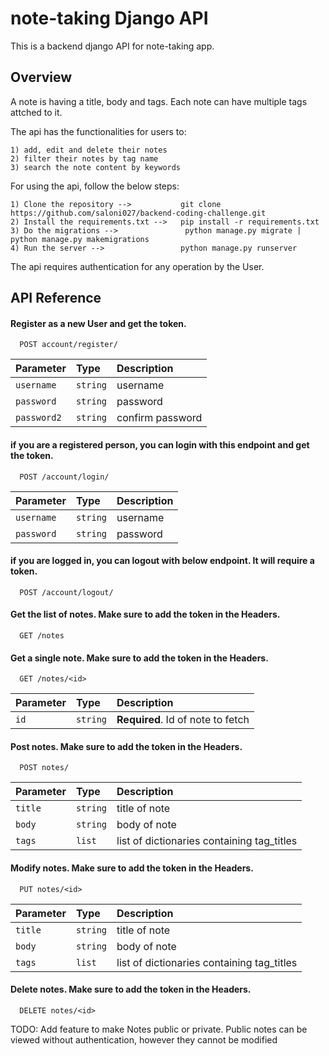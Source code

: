 
# note-taking Django API

This is a backend django API for note-taking app.





## Overview
A note is having a title, body and tags. Each note can have multiple tags attched to it.

The api has the functionalities for users to:

    1) add, edit and delete their notes
    2) filter their notes by tag name
    3) search the note content by keywords

For using the api, follow the below steps:

    1) Clone the repository -->           git clone https://github.com/saloni027/backend-coding-challenge.git
    2) Install the requirements.txt -->   pip install -r requirements.txt
    3) Do the migrations -->               python manage.py migrate | python manage.py makemigrations 
    4) Run the server -->                 python manage.py runserver
    
The api requires authentication for any operation by the User.
## API Reference

#### Register as a new User and get the token.

```http
  POST account/register/
```

| Parameter | Type     | Description                |
| :-------- | :------- | :------------------------- |
| `username` | `string` | username |
| `password` | `string` | password  |
| `password2` | `string` | confirm password |

#### if you are a registered person, you can login with this endpoint and get the token.

```http
  POST /account/login/
```

| Parameter | Type     | Description                |
| :-------- | :------- | :------------------------- |
| `username` | `string` | username |
| `password` | `string` | password  |

#### if you are logged in, you can logout with below endpoint. It will require a token.

```http
  POST /account/logout/ 
```

#### Get the list of notes. Make sure to add the token in the Headers.

```http
  GET /notes
```

#### Get a single note. Make sure to add the token in the Headers.

```http
  GET /notes/<id>
```

| Parameter | Type     | Description                       |
| :-------- | :------- | :-------------------------------- |
| `id`      | `string` | **Required**. Id of note to fetch |

#### Post notes. Make sure to add the token in the Headers.

```http
  POST notes/
```

| Parameter | Type     | Description                |
| :-------- | :------- | :------------------------- |
| `title` | `string` | title of note |
| `body` | `string` | body of note  |
| `tags` | `list` | list of dictionaries containing tag_titles |

#### Modify notes. Make sure to add the token in the Headers.

```http
  PUT notes/<id>
```

| Parameter | Type     | Description                |
| :-------- | :------- | :------------------------- |
| `title` | `string` | title of note |
| `body` | `string` | body of note  |
| `tags` | `list` | list of dictionaries containing tag_titles |

#### Delete notes. Make sure to add the token in the Headers.

```http
  DELETE notes/<id>
```

TODO: Add feature to make Notes public or private.
Public notes can be viewed without authentication, however they cannot be modified






